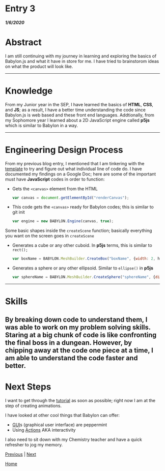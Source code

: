 # Entry 3
##### 1/6/2020

# Abstract
I am still continuing with my journey in learning and exploring the basics of Babylon.js and what it have in store for me.
I have tried to brainstorom ideas on what the product will look like.

---
# Knowledge

From my Junior year in the SEP, I have learned the basics of **HTML**, **CSS**, and **JS**; as a result, I have a better time understanding the code since Babylon.js is
web based and these front end languages. Addtionally, from my Sophomore year I learned about a 2D JavaScript engine called **p5js** which is similar to Babylon in a way.


---
# Engineering Design Process
From my previous blog entry, I mentioned that I am tinkering with the [template](https://jsbin.com/hepetukemu/edit?html,css,output) to try and figure out what individual line of code do.
I have documented my findings on a Google Doc; here are some of the important must have **JavaScript** codes in order to function:

* Gets the `<canvas>` element from the HTML
   ```javascript
   var canvas = document.getElementById("renderCanvas");
   ```
* This code gets the `<canvas>` ready for Babylon codes; this is similar to git init
   ```javascript
   var engine = new BABYLON.Engine(canvas, true);
   ```

Some basic shapes inside the `createScene` function; basically everything you want on the screen goes in `createScene`
* Generates a cube or any other cuboid. In **p5js** terms, this is similar to `rect();`
   ```javascript
   var boxName = BABYLON.MeshBuilder.CreateBox("boxName", {width: 2, height, 3, depth: 2}, scene);
   ```
* Generates a sphere or any other ellipsoid. Similar to `ellipse()` in **p5js**
   ```javascript
   var sphereName = BABYLON.MeshBuilder.CreateSphere("sphereName", {diameter: 1.25, arc:0.85}, scene);
   ```

---
# Skills

By breaking down code to understand them, I was able to work on my **problem solving** skills. Staring at a big chunk of code is like confronting the final boss in a dungean.
However, by chipping away at the code one piece at a time, I am able to understand the code faster and better.
---
# Next Steps
I want to get through the [tutorial](https://doc.babylonjs.com/babylon101/) as soon as possible; right now I am at the step of creating animations.

I have looked at other cool things that Babylon can offer:
* [GUI](https://www.babylonjs.com/demos/gui/)s (graphical user interface) are peppermint
* Using [Actions](https://www.babylonjs-playground.com/#J19GYK#0) AKA interactivity

I also need to sit down with my Chemistry teacher and have a quick refresher to jog my memory.

[Previous](entry02.md) | [Next](entry04.md)

[Home](../README.md)